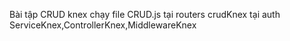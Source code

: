 Bài tập CRUD knex
chạy file CRUD.js tại routers
crudKnex tại auth
ServiceKnex,ControllerKnex,MiddlewareKnex

